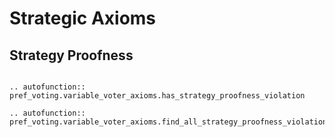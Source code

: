 Strategic Axioms
==========


## Strategy Proofness

```{eval-rst}

.. autofunction:: pref_voting.variable_voter_axioms.has_strategy_proofness_violation

.. autofunction:: pref_voting.variable_voter_axioms.find_all_strategy_proofness_violations

```